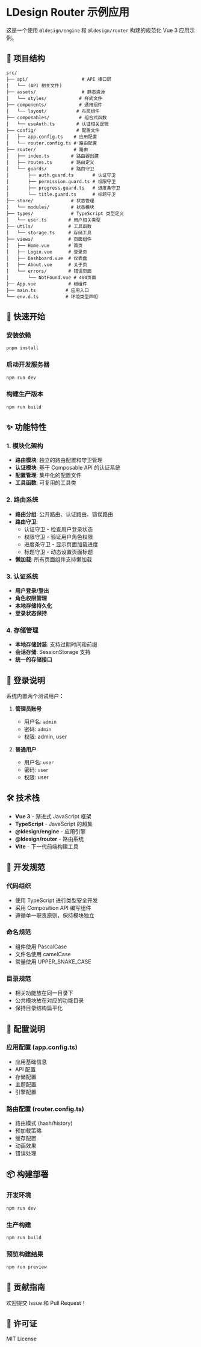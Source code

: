 # LDesign Router 示例应用

这是一个使用 `@ldesign/engine` 和 `@ldesign/router` 构建的规范化 Vue 3 应用示例。

## 📁 项目结构

```
src/
├── api/                    # API 接口层
│   └── (API 相关文件)
├── assets/                 # 静态资源
│   └── styles/            # 样式文件
├── components/            # 通用组件
│   └── layout/           # 布局组件
├── composables/           # 组合式函数
│   └── useAuth.ts        # 认证相关逻辑
├── config/               # 配置文件
│   ├── app.config.ts    # 应用配置
│   └── router.config.ts # 路由配置
├── router/              # 路由
│   ├── index.ts        # 路由器创建
│   ├── routes.ts       # 路由定义
│   └── guards/         # 路由守卫
│       ├── auth.guard.ts       # 认证守卫
│       ├── permission.guard.ts # 权限守卫
│       ├── progress.guard.ts   # 进度条守卫
│       └── title.guard.ts      # 标题守卫
├── store/              # 状态管理
│   └── modules/        # 状态模块
├── types/              # TypeScript 类型定义
│   └── user.ts        # 用户相关类型
├── utils/             # 工具函数
│   └── storage.ts     # 存储工具
├── views/             # 页面组件
│   ├── Home.vue       # 首页
│   ├── Login.vue      # 登录页
│   ├── Dashboard.vue  # 仪表盘
│   ├── About.vue      # 关于页
│   └── errors/        # 错误页面
│       └── NotFound.vue # 404页面
├── App.vue            # 根组件
├── main.ts           # 应用入口
└── env.d.ts          # 环境类型声明
```

## 🚀 快速开始

### 安装依赖

```bash
pnpm install
```

### 启动开发服务器

```bash
npm run dev
```

### 构建生产版本

```bash
npm run build
```

## ✨ 功能特性

### 1. 模块化架构
- **路由模块**: 独立的路由配置和守卫管理
- **认证模块**: 基于 Composable API 的认证系统
- **配置管理**: 集中化的配置文件
- **工具函数**: 可复用的工具类

### 2. 路由系统
- **路由分组**: 公开路由、认证路由、错误路由
- **路由守卫**: 
  - 认证守卫 - 检查用户登录状态
  - 权限守卫 - 验证用户角色权限
  - 进度条守卫 - 显示页面加载进度
  - 标题守卫 - 动态设置页面标题
- **懒加载**: 所有页面组件支持懒加载

### 3. 认证系统
- **用户登录/登出**
- **角色权限管理**
- **本地存储持久化**
- **登录状态保持**

### 4. 存储管理
- **本地存储封装**: 支持过期时间和前缀
- **会话存储**: SessionStorage 支持
- **统一的存储接口**

## 🔐 登录说明

系统内置两个测试用户：

1. **管理员账号**
   - 用户名: `admin`
   - 密码: `admin`
   - 权限: admin, user

2. **普通用户**
   - 用户名: `user`  
   - 密码: `user`
   - 权限: user

## 🛠️ 技术栈

- **Vue 3** - 渐进式 JavaScript 框架
- **TypeScript** - JavaScript 的超集
- **@ldesign/engine** - 应用引擎
- **@ldesign/router** - 路由系统
- **Vite** - 下一代前端构建工具

## 📝 开发规范

### 代码组织
- 使用 TypeScript 进行类型安全开发
- 采用 Composition API 编写组件
- 遵循单一职责原则，保持模块独立

### 命名规范
- 组件使用 PascalCase
- 文件名使用 camelCase
- 常量使用 UPPER_SNAKE_CASE

### 目录规范
- 相关功能放在同一目录下
- 公共模块放在对应的功能目录
- 保持目录结构扁平化

## 🔧 配置说明

### 应用配置 (app.config.ts)
- 应用基础信息
- API 配置
- 存储配置
- 主题配置
- 引擎配置

### 路由配置 (router.config.ts)
- 路由模式 (hash/history)
- 预加载策略
- 缓存配置
- 动画效果
- 错误处理

## 📦 构建部署

### 开发环境
```bash
npm run dev
```

### 生产构建
```bash
npm run build
```

### 预览构建结果
```bash
npm run preview
```

## 🤝 贡献指南

欢迎提交 Issue 和 Pull Request！

## 📄 许可证

MIT License